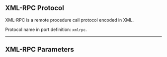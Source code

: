 ## XML-RPC Protocol

XML-RPC is a remote procedure call protocol encoded in XML.

Protocol name in port definition: `xmlrpc`.

---

## XML-RPC Parameters

<div class="code" src="xmlrpc.iol"></div>
